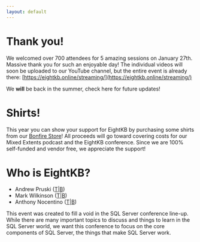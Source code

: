 ```yaml
---
layout: default
---
```


# Thank you!
We welcomed over 700 attendees for 5 amazing sessions on January 27th. Massive thank you for such an enjoyable day!
The individual videos will soon be uploaded to our YouTube channel, but the entire event is already there: [https://eightkb.online/streaming/](https://eightkb.online/streaming/)

We **will** be back in the summer, check here for future updates!

# Shirts!
This year you can show your support for EightKB by purchasing some shirts from our [Bonfire Store](https://www.bonfire.com/store/eightkb/)! All proceeds will go toward covering costs for our Mixed Extents podcast and the EightKB conference. Since we are 100% self-funded and vendor free, we appreciate the support!

# Who is EightKB?
* Andrew Pruski ([T](https://twitter.com/dbafromthecold)\|[B](https://dbafromthecold.com/))
* Mark Wilkinson ([T](https://twitter.com/m82labs)\|[B](https://markw.dev/))
* Anthony Nocentino ([T](https://twitter.com/nocentino)\|[B](http://www.centinosystems.com/blog))

This event was created to fill a void in the SQL Server conference line-up. While there are many important topics to discuss and things to learn in the SQL Server world, we want this conference to focus on the core components of SQL Server, the things that make SQL Server work.